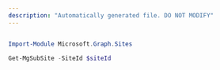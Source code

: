 ```yaml
---
description: "Automatically generated file. DO NOT MODIFY"
---
```


```powershell

Import-Module Microsoft.Graph.Sites

Get-MgSubSite -SiteId $siteId

```